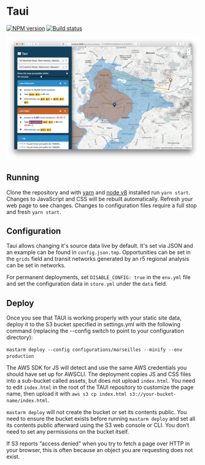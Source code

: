 # Taui

[![NPM version][npm-image]][npm-url]
[![Build status][travis-image]][travis-url]

![Taui screenshot](screenshot.png?raw=true "Taui screenshot")

## Running

Clone the repository and with [yarn](https://yarnpkg.com/en/) and [node v8](https://nodejs.org/en/) installed run `yarn start`. Changes to JavaScript and CSS will be rebuilt automatically. Refresh your web page to see changes. Changes to configuration files require a full stop and fresh `yarn start`.

## Configuration

Taui allows changing it's source data live by default. It's set via JSON and an example can be found in `config.json.tmp`. Opportunities can be set in the `grids` field and transit networks generated by an r5 regional analysis can be set in networks.

For permanent deployments, set `DISABLE_CONFIG: true` in the `env.yml` file and set the configuration data in `store.yml` under the `data` field.

## Deploy

Once you see that TAUI is working properly with your static site data, deploy it to the S3 bucket specified in settings.yml with the following command (replacing the --config switch to point to your configuration directory):

`mastarm deploy --config configurations/marseilles --minify --env production`

The AWS SDK for JS will detect and use the same AWS credentials you should have set up for AWSCLI. The deployment copies JS and CSS files into a sub-bucket called assets, but does not upload `index.html`. You need to edit `index.html` in the root of the TAUI repository to customize the page name, then upload it with `aws s3 cp index.html s3://your-bucket-name/index.html`.

`mastarm deploy` will not create the bucket or set its contents public. You need to ensure the bucket exists before running `mastarm deploy` and set all its contents public afterward using the S3 web console or CLI. You don’t need to set any permissions on the bucket itself.

If S3 reports “access denied” when you try to fetch a page over HTTP in your browser, this is often because an object you are requesting does not exist.

[npm-image]: https://img.shields.io/npm/v/@conveyal/taui.svg?maxAge=2592000&style=flat-square
[npm-url]: https://www.npmjs.com/package/@conveyal/taui
[travis-image]: https://img.shields.io/travis/conveyal/taui.svg?style=flat-square
[travis-url]: https://travis-ci.org/conveyal/taui
